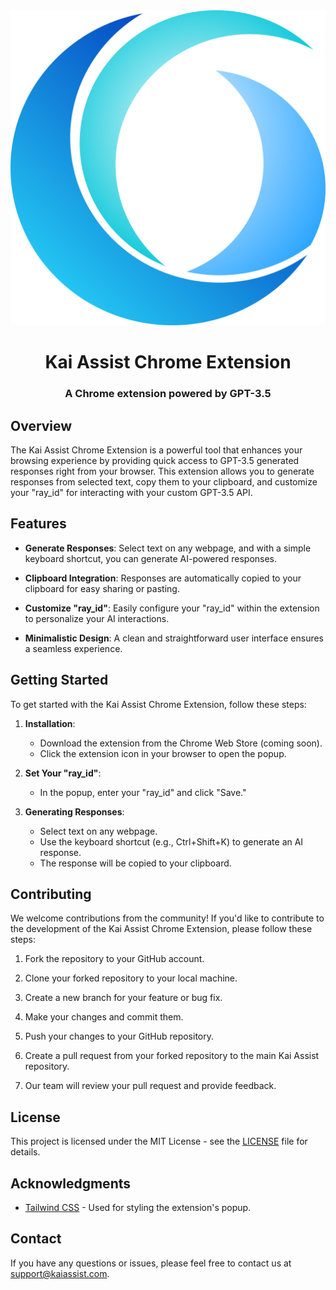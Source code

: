 <div align="center">
    <img src="logo/logo.svg"/>
    <h1>Kai Assist Chrome Extension</h1>
    <h3>A Chrome extension powered by GPT-3.5</h3>
</div>


## Overview

The Kai Assist Chrome Extension is a powerful tool that enhances your browsing experience by providing quick access to GPT-3.5 generated responses right from your browser. This extension allows you to generate responses from selected text, copy them to your clipboard, and customize your "ray_id" for interacting with your custom GPT-3.5 API.

## Features

- **Generate Responses**: Select text on any webpage, and with a simple keyboard shortcut, you can generate AI-powered responses.

- **Clipboard Integration**: Responses are automatically copied to your clipboard for easy sharing or pasting.

- **Customize "ray_id"**: Easily configure your "ray_id" within the extension to personalize your AI interactions.

- **Minimalistic Design**: A clean and straightforward user interface ensures a seamless experience.

## Getting Started

To get started with the Kai Assist Chrome Extension, follow these steps:

1. **Installation**:
   - Download the extension from the Chrome Web Store (coming soon).
   - Click the extension icon in your browser to open the popup.

2. **Set Your "ray_id"**:
   - In the popup, enter your "ray_id" and click "Save."

3. **Generating Responses**:
   - Select text on any webpage.
   - Use the keyboard shortcut (e.g., Ctrl+Shift+K) to generate an AI response.
   - The response will be copied to your clipboard.

## Contributing

We welcome contributions from the community! If you'd like to contribute to the development of the Kai Assist Chrome Extension, please follow these steps:

1. Fork the repository to your GitHub account.

2. Clone your forked repository to your local machine.

3. Create a new branch for your feature or bug fix.

4. Make your changes and commit them.

5. Push your changes to your GitHub repository.

6. Create a pull request from your forked repository to the main Kai Assist repository.

7. Our team will review your pull request and provide feedback.

## License

This project is licensed under the MIT License - see the [LICENSE](LICENSE) file for details.

## Acknowledgments

- [Tailwind CSS](https://tailwindcss.com) - Used for styling the extension's popup.

## Contact

If you have any questions or issues, please feel free to contact us at support@kaiassist.com.

